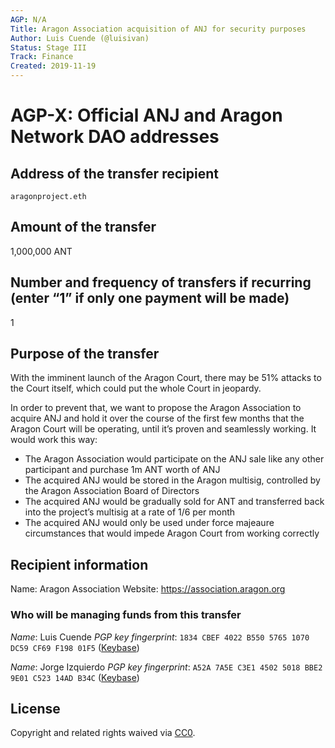 ```yaml
---
AGP: N/A
Title: Aragon Association acquisition of ANJ for security purposes
Author: Luis Cuende (@luisivan)
Status: Stage III
Track: Finance
Created: 2019-11-19
---
```


# AGP-X: Official ANJ and Aragon Network DAO addresses

## Address of the transfer recipient

`aragonproject.eth`

## Amount of the transfer

1,000,000 ANT

## Number and frequency of transfers if recurring (enter “1” if only one payment will be made)

1

## Purpose of the transfer

With the imminent launch of the Aragon Court, there may be 51% attacks to the Court itself, which could put the whole Court in jeopardy.

In order to prevent that, we want to propose the Aragon Association to acquire ANJ and hold it over the course of the first few months that the Aragon Court will be operating, until it’s proven and seamlessly working. It would work this way:

- The Aragon Association would participate on the ANJ sale like any other participant and purchase 1m ANT worth of ANJ
- The acquired ANJ would be stored in the Aragon multisig, controlled by the Aragon Association Board of Directors
- The acquired ANJ would be gradually sold for ANT and transferred back into the project’s multisig at a rate of 1/6 per month
- The acquired ANJ would only be used under force majeaure circumstances that would impede Aragon Court from working correctly

## Recipient information

Name: Aragon Association
Website: https://association.aragon.org

### Who will be managing funds from this transfer

_Name_: Luis Cuende
_PGP key fingerprint_: `1834 CBEF 4022 B550 5765 1070 DC59 CF69 F198 01F5` ([Keybase](https://keybase.io/li))

_Name_: Jorge Izquierdo
_PGP key fingerprint_: `A52A 7A5E C3E1 4502 5018 BBE2 9E01 C523 14AD B34C` ([Keybase](https://keybase.io/ji))

## License
Copyright and related rights waived via [CC0](https://creativecommons.org/publicdomain/zero/1.0/).
